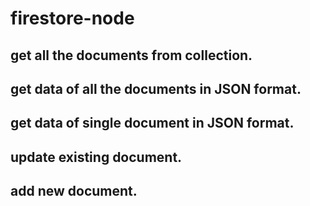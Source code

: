 # firestore-node

## get all the documents from collection.

## get data of all the documents in JSON format.

## get data of single document in JSON format.

## update existing document.

## add new document.
